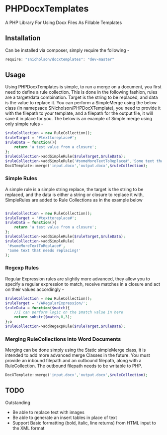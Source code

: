 # PHPDocxTemplates
A PHP Library For Using Docx Files As Fillable Templates

## Installation
Can be installed via composer, simply require the following - 

``` javascript
require: "snicholson/docxtemplates": "dev-master"
```

## Usage
Using PHPDocxTemplates is simple, to run a merge on a document, you first need to define a rule collection. This is done
 in the following fashion, rules are a target/data combination.
Target is the string to be replaced, and data is the value to replace it.
You can perform a SimpleMerge using the below class (in namepsace SNicholson/PHPDocXTemplate), you need to provide it with
the filepath to your template, and a filepath for the output file, it will save it in place for you.
The below is an example of Simple merge using only simple rules - <br>
``` php
$ruleCollection = new RuleCollection();
$ruleTarget = '#texttoreplace#';
$ruleData = function(){
    return 'a test value from a closure';
};
$ruleCollection->addSimpleRule($ruleTarget,$ruleData);
$ruleCollection->addSimpleRule('#someMoreTextToReplace#','Some text that needs replacing!');
DocXTemplate::merge('input.docx','output.docx',$ruleCollection);
```

### Simple Rules
A simple rule is a simple string replace, the target is the string to be replaced, and the data is either a string or 
closure to replace it with, SimpleRules are added to Rule Collections as in the example below

``` php

$ruleCollection = new RuleCollection();
$ruleTarget = '#texttoreplace#';
$ruleData = function(){
    return 'a test value from a closure';
};
$ruleCollection->addSimpleRule($ruleTarget,$ruleData);
$ruleCollection->addSimpleRule(
 '#someMoreTextToReplace#',
 'Some text that needs replacing!'
);

```

### Regexp Rules
Regular Expression rules are slightly more advanced, they allow you to specify a regular expression to match, receive matches
in a closure and act on their values accordingly - <br>

``` php
$ruleCollection = new RuleCollection();
$ruleTarget = '/ARegularExpression/';
$ruleData = function($match){
    //I can perform logic on the $match value in here
    return substr($match,0,3);
};o
$ruleCollection->addRegexpRule($ruleTarget,$ruleData);
```

### Merging RuleCollections into Word Documents
Merging can be done simply using the Static simpleMerge class, it is intended to add more advanced merge Classes in the future.
 You must provide an inbound filepath and an outbound filepath, along with a RuleCollection. The outbound filepath needs to be
 writable to PHP.
 
``` php
DocXTemplate::merge('input.docx','output.docx',$ruleCollection);
```

## TODO
Outstanding<br>
 - Be able to replace text with images<br>
 - Be able to generate an insert tables in place of text<br>
 - Support Basic formatting (bold, italic, line returns) from HTML input to the XML format

